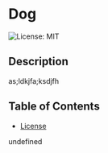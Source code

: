 # Dog
![License: MIT](https://img.shields.io/badge/License-MIT-yellow.svg)


## Description
  as;ldkjfa;ksdjfh

  
## Table of Contents 
- [License](#License) 





undefined


